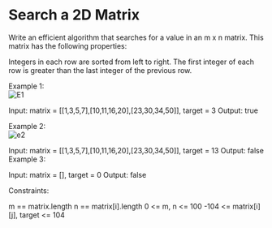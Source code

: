 # Search a 2D Matrix

Write an efficient algorithm that searches for a value in an m x n matrix. This matrix has the following properties:

Integers in each row are sorted from left to right.
The first integer of each row is greater than the last integer of the previous row.
 

Example 1:<br>
![E1](https://assets.leetcode.com/uploads/2020/10/05/mat.jpg)

Input: matrix = [[1,3,5,7],[10,11,16,20],[23,30,34,50]], target = 3
Output: true


Example 2:<br>
![e2](https://assets.leetcode.com/uploads/2020/10/05/mat2.jpg)


Input: matrix = [[1,3,5,7],[10,11,16,20],[23,30,34,50]], target = 13
Output: false
Example 3:

Input: matrix = [], target = 0
Output: false
 

Constraints:

m == matrix.length
n == matrix[i].length
0 <= m, n <= 100
-104 <= matrix[i][j], target <= 104